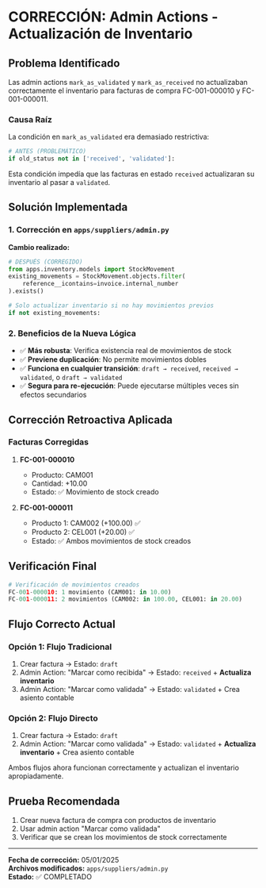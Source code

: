 # CORRECCIÓN: Admin Actions - Actualización de Inventario

## Problema Identificado

Las admin actions `mark_as_validated` y `mark_as_received` no actualizaban correctamente el inventario para facturas de compra FC-001-000010 y FC-001-000011.

### Causa Raíz

La condición en `mark_as_validated` era demasiado restrictiva:

```python
# ANTES (PROBLEMÁTICO)
if old_status not in ['received', 'validated']:
```

Esta condición impedía que las facturas en estado `received` actualizaran su inventario al pasar a `validated`.

## Solución Implementada

### 1. Corrección en `apps/suppliers/admin.py`

**Cambio realizado:**
```python
# DESPUÉS (CORREGIDO)
from apps.inventory.models import StockMovement
existing_movements = StockMovement.objects.filter(
    reference__icontains=invoice.internal_number
).exists()

# Solo actualizar inventario si no hay movimientos previos
if not existing_movements:
```

### 2. Beneficios de la Nueva Lógica

- ✅ **Más robusta**: Verifica existencia real de movimientos de stock
- ✅ **Previene duplicación**: No permite movimientos dobles
- ✅ **Funciona en cualquier transición**: `draft → received`, `received → validated`, o `draft → validated`
- ✅ **Segura para re-ejecución**: Puede ejecutarse múltiples veces sin efectos secundarios

## Corrección Retroactiva Aplicada

### Facturas Corregidas

1. **FC-001-000010**
   - Producto: CAM001
   - Cantidad: +10.00
   - Estado: ✅ Movimiento de stock creado

2. **FC-001-000011**
   - Producto 1: CAM002 (+100.00) ✅
   - Producto 2: CEL001 (+20.00) ✅
   - Estado: ✅ Ambos movimientos de stock creados

## Verificación Final

```python
# Verificación de movimientos creados
FC-001-000010: 1 movimiento (CAM001: in 10.00)
FC-001-000011: 2 movimientos (CAM002: in 100.00, CEL001: in 20.00)
```

## Flujo Correcto Actual

### Opción 1: Flujo Tradicional
1. Crear factura → Estado: `draft`
2. Admin Action: "Marcar como recibida" → Estado: `received` + **Actualiza inventario**
3. Admin Action: "Marcar como validada" → Estado: `validated` + Crea asiento contable

### Opción 2: Flujo Directo
1. Crear factura → Estado: `draft`
2. Admin Action: "Marcar como validada" → Estado: `validated` + **Actualiza inventario** + Crea asiento contable

Ambos flujos ahora funcionan correctamente y actualizan el inventario apropiadamente.

## Prueba Recomendada

1. Crear nueva factura de compra con productos de inventario
2. Usar admin action "Marcar como validada"
3. Verificar que se crean los movimientos de stock correctamente

---

**Fecha de corrección:** 05/01/2025  
**Archivos modificados:** `apps/suppliers/admin.py`  
**Estado:** ✅ COMPLETADO